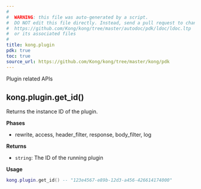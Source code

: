 ```yaml
---
#
#  WARNING: this file was auto-generated by a script.
#  DO NOT edit this file directly. Instead, send a pull request to change
#  https://github.com/Kong/kong/tree/master/autodoc/pdk/ldoc/ldoc.ltp
#  or its associated files
#
title: kong.plugin
pdk: true
toc: true
source_url: https://github.com/Kong/kong/tree/master/kong/pdk
---
```


Plugin related APIs



## kong.plugin.get_id()

Returns the instance ID of the plugin.

**Phases**

* rewrite, access, header_filter, response, body_filter, log

**Returns**

* `string`:  The ID of the running plugin


**Usage**

``` lua
kong.plugin.get_id() -- "123e4567-e89b-12d3-a456-426614174000"
```


